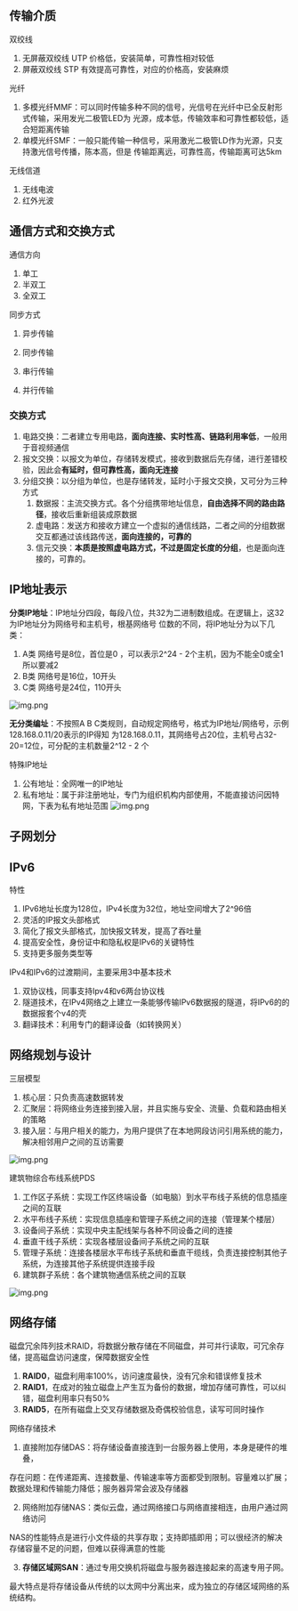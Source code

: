 
## 传输介质

双绞线
1. 无屏蔽双绞线 UTP 价格低，安装简单，可靠性相对较低
2. 屏蔽双绞线 STP 有效提高可靠性，对应的价格高，安装麻烦

光纤
1. 多模光纤MMF：可以同时传输多种不同的信号，光信号在光纤中已全反射形式传输，采用发光二极管LED为
光源，成本低，传输效率和可靠性都较低，适合短距离传输
2. 单模光纤SMF：一般只能传输一种信号，采用激光二极管LD作为光源，只支持激光信号传播，陈本高，但是
传输距离远，可靠性高，传输距离可达5km

无线信道
1. 无线电波
2. 红外光波

## 通信方式和交换方式
通信方向
1. 单工
2. 半双工
3. 全双工

同步方式
1. 异步传输
2. 同步传输


1. 串行传输
2. 并行传输

### 交换方式

1. 电路交换：二者建立专用电路，**面向连接、实时性高、链路利用率低**，一般用于音视频通信
2. 报文交换：以报文为单位，存储转发模式，接收到数据后先存储，进行差错校验，因此会**有延时，但可靠性高，面向无连接**
3. 分组交换：以分组为单位，也是存储转发，延时小于报文交换，又可分为三种方式
   1. 数据报：主流交换方式。各个分组携带地址信息，**自由选择不同的路由路径**，接收后重新组装成原数据
   2. 虚电路：发送方和接收方建立一个虚拟的通信线路，二者之间的分组数据交互都通过该线路传送，**面向连接的，可靠的**
   3. 信元交换：**本质是按照虚电路方式，不过是固定长度的分组**，也是面向连接的，可靠的。

## IP地址表示
**分类IP地址**：IP地址分四段，每段八位，共32为二进制数组成。在逻辑上，这32为IP地址分为网络号和主机号，根基网络号
位数的不同，将IP地址分为以下几类：
1. A类 网络号是8位，首位是0 ，可以表示2^24 - 2个主机，因为不能全0或全1所以要减2
2. B类 网络号是16位，10开头
3. C类 网络号是24位，110开头

![img.png](../3软件工程/img/5-10/5.2分类IP地址.png)

**无分类编址**：不按照A B C类规则，自动规定网络号，格式为IP地址/网络号，示例128.168.0.11/20表示的IP得知
为128.168.0.11，其网络号占20位，主机号占32-20=12位，可分配的主机数量2^12 - 2 个

特殊IP地址
1. 公有地址：全网唯一的IP地址
2. 私有地址：属于非注册地址，专门为组织机构内部使用，不能直接访问因特网，下表为私有地址范围
![img.png](../3软件工程/img/5-10/5.2私有地址.png)

## 子网划分


## IPv6
特性
1. IPv6地址长度为128位，IPv4长度为32位，地址空间增大了2^96倍
2. 灵活的IP报文头部格式
3. 简化了报文头部格式，加快报文转发，提高了吞吐量
4. 提高安全性，身份证中和隐私权是IPv6的关键特性
5. 支持更多服务类型等

IPv4和IPv6的过渡期间，主要采用3中基本技术
1. 双协议栈，同事支持Ipv4和v6两台协议栈
2. 隧道技术，在IPv4网络之上建立一条能够传输IPv6数据报的隧道，将IPv6的的数据报套个v4的壳
3. 翻译技术：利用专门的翻译设备（如转换网关）

## 网络规划与设计
三层模型
1. 核心层：只负责高速数据转发
2. 汇聚层：将网络业务连接到接入层，并且实施与安全、流量、负载和路由相关的策略
3. 接入层：与用户相关的能力，为用户提供了在本地网段访问引用系统的能力，解决相邻用户之间的互访需要

![img.png](../3软件工程/img/5-10/5.2网络规划三层模型.png)

建筑物综合布线系统PDS
1. 工作区子系统：实现工作区终端设备（如电脑）到水平布线子系统的信息插座之间的互联
2. 水平布线子系统：实现信息插座和管理子系统之间的连接（管理某个楼层）
3. 设备间子系统：实现中央主配线架与各种不同设备之间的连接
4. 垂直干线子系统：实现各楼层设备间子系统之间的互联
5. 管理子系统：连接各楼层水平布线子系统和垂直干缆线，负责连接控制其他子系统，为连接其他子系统提供连接手段
6. 建筑群子系统：各个建筑物通信系统之间的互联

![img.png](../3软件工程/img/5-10/5.2结构化布线示意图.png)

## 网络存储
磁盘冗余阵列技术RAID，将数据分散存储在不同磁盘，并可并行读取，可冗余存储，提高磁盘访问速度，保障数据安全性
1. **RAID0**，磁盘利用率100%，访问速度最快，没有冗余和错误修复技术
2. **RAID1**，在成对的独立磁盘上产生互为备份的数据，增加存储可靠性，可以纠错，磁盘利用率只有50%
3. **RAID5**，在所有磁盘上交叉存储数据及奇偶校验信息，读写可同时操作

网络存储技术
1. 直接附加存储DAS：将存储设备直接连到一台服务器上使用，本身是硬件的堆叠，

存在问题：在传递距离、连接数量、传输速率等方面都受到限制。容量难以扩展；数据处理和传输能力降低；服务器异常会波及存储器

2. 网络附加存储NAS：类似云盘，通过网络接口与网络直接相连，由用户通过网络访问

NAS的性能特点是进行小文件级的共享存取；支持即插即用；可以很经济的解决存储容量不足的问题，但难以获得满意的性能

3. **存储区域网SAN**：通过专用交换机将磁盘与服务器连接起来的高速专用子网。

最大特点是将存储设备从传统的以太网中分离出来，成为独立的存储区域网络的系统结构。







